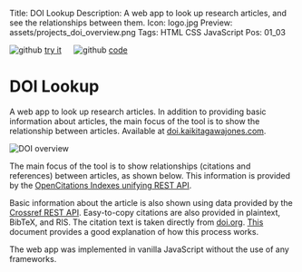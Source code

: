 Title: DOI Lookup
Description: A web app to look up research articles, and see the relationships between them.
Icon: logo.jpg
Preview: assets/projects_doi_overview.png
Tags: HTML CSS JavaScript
Pos: 01_03

<div class="right_align">
    <img class="icon" src="assets/icon_pointer.svg" alt="github"/>
    <a href="https://doi.kaikitagawajones.com/">try it</a>
    &emsp;
    <img class="icon" src="assets/icon_github.svg" alt="github"/>
    <a href="https://github.com/kal39/doi_lookup">code</a>
</div>

# DOI Lookup

A web app to look up research articles. In addition to providing basic information about articles, the main focus of the tool is to show the relationship between articles. Available at [doi.kaikitagawajones.com](https://doi.kaikitagawajones.com).

![DOI overview](assets/projects_doi_overview.png)

The main focus of the tool is to show relationships (citations and references) between articles, as shown below. This information is provided by the [OpenCitations Indexes unifying REST API](https://opencitations.net/index/api/v1).

Basic information about the article is also shown using data provided by the [Crossref REST API](https://www.crossref.org/documentation/retrieve-metadata/rest-api/). Easy-to-copy citations are also provided in plaintext, BibTeX, and RIS. The citation text is taken directly from [doi.org](https://www.doi.org/). [This](https://citation.crosscite.org/docs.html) document provides a good explanation of how this process works.

The web app was implemented in vanilla JavaScript without the use of any frameworks.